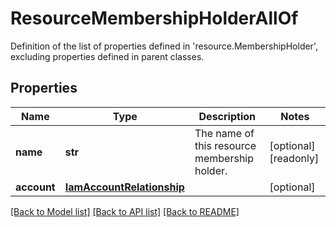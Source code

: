 # ResourceMembershipHolderAllOf

Definition of the list of properties defined in 'resource.MembershipHolder', excluding properties defined in parent classes.
## Properties
Name | Type | Description | Notes
------------ | ------------- | ------------- | -------------
**name** | **str** | The name of this resource membership holder. | [optional] [readonly] 
**account** | [**IamAccountRelationship**](IamAccountRelationship.md) |  | [optional] 

[[Back to Model list]](../README.md#documentation-for-models) [[Back to API list]](../README.md#documentation-for-api-endpoints) [[Back to README]](../README.md)


